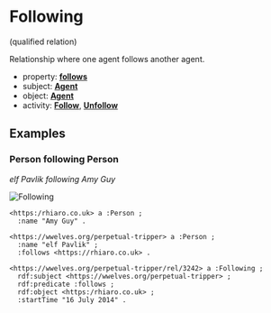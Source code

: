 # Following
(qualified relation)

Relationship where one agent follows another agent.

* property: **[follows](../../property/follows)**
* subject: **[Agent](../../agent/Agent)**
* object: **[Agent](../../agent/Agent)**
* activity: **[Follow](../../activity/Follow)**, **[Unfollow](../../activity/Unfollow)**

## Examples

### Person following Person
*elf Pavlik following Amy Guy*

![Following](https://docs.google.com/drawings/d/1K0KRBQEdIm3eMLh1YZKgw44m5516lpvKcqSkTcJPIls/pub?w=960&h=540)

```ttl
<https:/rhiaro.co.uk> a :Person ;
  :name "Amy Guy" .

<https://wwelves.org/perpetual-tripper> a :Person ;
  :name "elf Pavlik" ;
  :follows <https://rhiaro.co.uk> .

<https://wwelves.org/perpetual-tripper/rel/3242> a :Following ;
  rdf:subject <https://wwelves.org/perpetual-tripper> ;
  rdf:predicate :follows ;
  rdf:object <https:/rhiaro.co.uk> ;
  :startTime "16 July 2014" .
```

